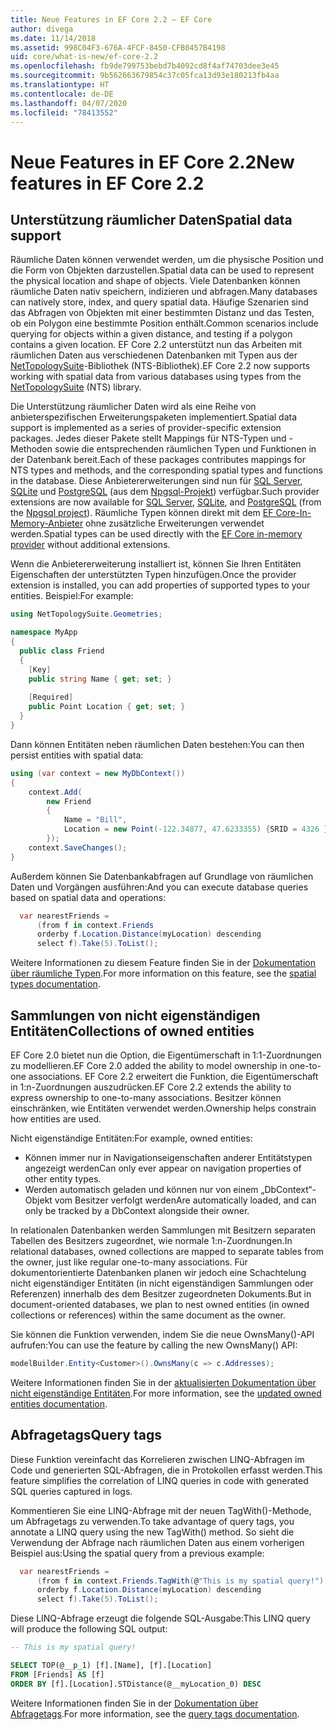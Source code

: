 ```yaml
---
title: Neue Features in EF Core 2.2 – EF Core
author: divega
ms.date: 11/14/2018
ms.assetid: 998C04F3-676A-4FCF-8450-CFB0457B4198
uid: core/what-is-new/ef-core-2.2
ms.openlocfilehash: fb9de799753bebd7b4092cd8f4af74703dee3e45
ms.sourcegitcommit: 9b562663679854c37c05fca13d93e180213fb4aa
ms.translationtype: HT
ms.contentlocale: de-DE
ms.lasthandoff: 04/07/2020
ms.locfileid: "78413552"
---
```

# <a name="new-features-in-ef-core-22"></a><span data-ttu-id="79c09-102">Neue Features in EF Core 2.2</span><span class="sxs-lookup"><span data-stu-id="79c09-102">New features in EF Core 2.2</span></span>

## <a name="spatial-data-support"></a><span data-ttu-id="79c09-103">Unterstützung räumlicher Daten</span><span class="sxs-lookup"><span data-stu-id="79c09-103">Spatial data support</span></span>

<span data-ttu-id="79c09-104">Räumliche Daten können verwendet werden, um die physische Position und die Form von Objekten darzustellen.</span><span class="sxs-lookup"><span data-stu-id="79c09-104">Spatial data can be used to represent the physical location and shape of objects.</span></span>
<span data-ttu-id="79c09-105">Viele Datenbanken können räumliche Daten nativ speichern, indizieren und abfragen.</span><span class="sxs-lookup"><span data-stu-id="79c09-105">Many databases can natively store, index, and query spatial data.</span></span>
<span data-ttu-id="79c09-106">Häufige Szenarien sind das Abfragen von Objekten mit einer bestimmten Distanz und das Testen, ob ein Polygon eine bestimmte Position enthält.</span><span class="sxs-lookup"><span data-stu-id="79c09-106">Common scenarios include querying for objects within a given distance, and testing if a polygon contains a given location.</span></span>
<span data-ttu-id="79c09-107">EF Core 2.2 unterstützt nun das Arbeiten mit räumlichen Daten aus verschiedenen Datenbanken mit Typen aus der [NetTopologySuite](https://github.com/NetTopologySuite/NetTopologySuite)-Bibliothek (NTS-Bibliothek).</span><span class="sxs-lookup"><span data-stu-id="79c09-107">EF Core 2.2 now supports working with spatial data from various databases using types from the [NetTopologySuite](https://github.com/NetTopologySuite/NetTopologySuite) (NTS) library.</span></span>

<span data-ttu-id="79c09-108">Die Unterstützung räumlicher Daten wird als eine Reihe von anbieterspezifischen Erweiterungspaketen implementiert.</span><span class="sxs-lookup"><span data-stu-id="79c09-108">Spatial data support is implemented as a series of provider-specific extension packages.</span></span>
<span data-ttu-id="79c09-109">Jedes dieser Pakete stellt Mappings für NTS-Typen und -Methoden sowie die entsprechenden räumlichen Typen und Funktionen in der Datenbank bereit.</span><span class="sxs-lookup"><span data-stu-id="79c09-109">Each of these packages contributes mappings for NTS types and methods, and the corresponding spatial types and functions in the database.</span></span>
<span data-ttu-id="79c09-110">Diese Anbietererweiterungen sind nun für [SQL Server](https://www.nuget.org/packages/Microsoft.EntityFrameworkCore.SqlServer.NetTopologySuite/), [SQLite](https://www.nuget.org/packages/Microsoft.EntityFrameworkCore.Sqlite.NetTopologySuite/) und [PostgreSQL](https://www.nuget.org/packages/Npgsql.EntityFrameworkCore.PostgreSQL.NetTopologySuite/) (aus dem [Npgsql-Projekt](https://www.npgsql.org/)) verfügbar.</span><span class="sxs-lookup"><span data-stu-id="79c09-110">Such provider extensions are now available for [SQL Server](https://www.nuget.org/packages/Microsoft.EntityFrameworkCore.SqlServer.NetTopologySuite/), [SQLite](https://www.nuget.org/packages/Microsoft.EntityFrameworkCore.Sqlite.NetTopologySuite/), and [PostgreSQL](https://www.nuget.org/packages/Npgsql.EntityFrameworkCore.PostgreSQL.NetTopologySuite/) (from the [Npgsql project](https://www.npgsql.org/)).</span></span>
<span data-ttu-id="79c09-111">Räumliche Typen können direkt mit dem [EF Core-In-Memory-Anbieter](xref:core/providers/in-memory/index) ohne zusätzliche Erweiterungen verwendet werden.</span><span class="sxs-lookup"><span data-stu-id="79c09-111">Spatial types can be used directly with the [EF Core in-memory provider](xref:core/providers/in-memory/index) without additional extensions.</span></span>

<span data-ttu-id="79c09-112">Wenn die Anbietererweiterung installiert ist, können Sie Ihren Entitäten Eigenschaften der unterstützten Typen hinzufügen.</span><span class="sxs-lookup"><span data-stu-id="79c09-112">Once the provider extension is installed, you can add properties of supported types to your entities.</span></span> <span data-ttu-id="79c09-113">Beispiel:</span><span class="sxs-lookup"><span data-stu-id="79c09-113">For example:</span></span>

``` csharp
using NetTopologySuite.Geometries;

namespace MyApp
{
  public class Friend
  {
    [Key]
    public string Name { get; set; }
  
    [Required]
    public Point Location { get; set; }
  }
}
```

<span data-ttu-id="79c09-114">Dann können Entitäten neben räumlichen Daten bestehen:</span><span class="sxs-lookup"><span data-stu-id="79c09-114">You can then persist entities with spatial data:</span></span>

``` csharp
using (var context = new MyDbContext())
{
    context.Add(
        new Friend
        {
            Name = "Bill",
            Location = new Point(-122.34877, 47.6233355) {SRID = 4326 }
        });
    context.SaveChanges();
}
```

<span data-ttu-id="79c09-115">Außerdem können Sie Datenbankabfragen auf Grundlage von räumlichen Daten und Vorgängen ausführen:</span><span class="sxs-lookup"><span data-stu-id="79c09-115">And you can execute database queries based on spatial data and operations:</span></span>

``` csharp
  var nearestFriends =
      (from f in context.Friends
      orderby f.Location.Distance(myLocation) descending
      select f).Take(5).ToList();
```

<span data-ttu-id="79c09-116">Weitere Informationen zu diesem Feature finden Sie in der [Dokumentation über räumliche Typen](xref:core/modeling/spatial).</span><span class="sxs-lookup"><span data-stu-id="79c09-116">For more information on this feature, see the [spatial types documentation](xref:core/modeling/spatial).</span></span>

## <a name="collections-of-owned-entities"></a><span data-ttu-id="79c09-117">Sammlungen von nicht eigenständigen Entitäten</span><span class="sxs-lookup"><span data-stu-id="79c09-117">Collections of owned entities</span></span>

<span data-ttu-id="79c09-118">EF Core 2.0 bietet nun die Option, die Eigentümerschaft in 1:1-Zuordnungen zu modellieren.</span><span class="sxs-lookup"><span data-stu-id="79c09-118">EF Core 2.0 added the ability to model ownership in one-to-one associations.</span></span>
<span data-ttu-id="79c09-119">EF Core 2.2 erweitert die Funktion, die Eigentümerschaft in 1:n-Zuordnungen auszudrücken.</span><span class="sxs-lookup"><span data-stu-id="79c09-119">EF Core 2.2 extends the ability to express ownership to one-to-many associations.</span></span>
<span data-ttu-id="79c09-120">Besitzer können einschränken, wie Entitäten verwendet werden.</span><span class="sxs-lookup"><span data-stu-id="79c09-120">Ownership helps constrain how entities are used.</span></span>

<span data-ttu-id="79c09-121">Nicht eigenständige Entitäten:</span><span class="sxs-lookup"><span data-stu-id="79c09-121">For example, owned entities:</span></span>

- <span data-ttu-id="79c09-122">Können immer nur in Navigationseigenschaften anderer Entitätstypen angezeigt werden</span><span class="sxs-lookup"><span data-stu-id="79c09-122">Can only ever appear on navigation properties of other entity types.</span></span>
- <span data-ttu-id="79c09-123">Werden automatisch geladen und können nur von einem „DbContext“-Objekt vom Besitzer verfolgt werden</span><span class="sxs-lookup"><span data-stu-id="79c09-123">Are automatically loaded, and can only be tracked by a DbContext alongside their owner.</span></span>

<span data-ttu-id="79c09-124">In relationalen Datenbanken werden Sammlungen mit Besitzern separaten Tabellen des Besitzers zugeordnet, wie normale 1:n-Zuordnungen.</span><span class="sxs-lookup"><span data-stu-id="79c09-124">In relational databases, owned collections are mapped to separate tables from the owner, just like regular one-to-many associations.</span></span>
<span data-ttu-id="79c09-125">Für dokumentorientierte Datenbanken planen wir jedoch eine Schachtelung nicht eigenständiger Entitäten (in nicht eigenständigen Sammlungen oder Referenzen) innerhalb des dem Besitzer zugeordneten Dokuments.</span><span class="sxs-lookup"><span data-stu-id="79c09-125">But in document-oriented databases, we plan to nest owned entities (in owned collections or references) within the same document as the owner.</span></span>

<span data-ttu-id="79c09-126">Sie können die Funktion verwenden, indem Sie die neue OwnsMany()-API aufrufen:</span><span class="sxs-lookup"><span data-stu-id="79c09-126">You can use the feature by calling the new OwnsMany() API:</span></span>

``` csharp
modelBuilder.Entity<Customer>().OwnsMany(c => c.Addresses);
```

<span data-ttu-id="79c09-127">Weitere Informationen finden Sie in der [aktualisierten Dokumentation über nicht eigenständige Entitäten](xref:core/modeling/owned-entities#collections-of-owned-types).</span><span class="sxs-lookup"><span data-stu-id="79c09-127">For more information, see the [updated owned entities documentation](xref:core/modeling/owned-entities#collections-of-owned-types).</span></span>

## <a name="query-tags"></a><span data-ttu-id="79c09-128">Abfragetags</span><span class="sxs-lookup"><span data-stu-id="79c09-128">Query tags</span></span>

<span data-ttu-id="79c09-129">Diese Funktion vereinfacht das Korrelieren zwischen LINQ-Abfragen im Code und generierten SQL-Abfragen, die in Protokollen erfasst werden.</span><span class="sxs-lookup"><span data-stu-id="79c09-129">This feature simplifies the correlation of LINQ queries in code with generated SQL queries captured in logs.</span></span>

<span data-ttu-id="79c09-130">Kommentieren Sie eine LINQ-Abfrage mit der neuen TagWith()-Methode, um Abfragetags zu verwenden.</span><span class="sxs-lookup"><span data-stu-id="79c09-130">To take advantage of query tags, you annotate a LINQ query using the new TagWith() method.</span></span>
<span data-ttu-id="79c09-131">So sieht die Verwendung der Abfrage nach räumlichen Daten aus einem vorherigen Beispiel aus:</span><span class="sxs-lookup"><span data-stu-id="79c09-131">Using the spatial query from a previous example:</span></span>

``` csharp
  var nearestFriends =
      (from f in context.Friends.TagWith(@"This is my spatial query!")
      orderby f.Location.Distance(myLocation) descending
      select f).Take(5).ToList();
```

<span data-ttu-id="79c09-132">Diese LINQ-Abfrage erzeugt die folgende SQL-Ausgabe:</span><span class="sxs-lookup"><span data-stu-id="79c09-132">This LINQ query will produce the following SQL output:</span></span>

``` sql
-- This is my spatial query!

SELECT TOP(@__p_1) [f].[Name], [f].[Location]
FROM [Friends] AS [f]
ORDER BY [f].[Location].STDistance(@__myLocation_0) DESC
```

<span data-ttu-id="79c09-133">Weitere Informationen finden Sie in der [Dokumentation über Abfragetags](xref:core/querying/tags).</span><span class="sxs-lookup"><span data-stu-id="79c09-133">For more information, see the [query tags documentation](xref:core/querying/tags).</span></span>
